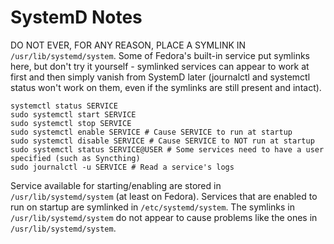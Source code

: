 # SystemD Notes

DO NOT EVER, FOR ANY REASON, PLACE A SYMLINK IN `/usr/lib/systemd/system`. Some of Fedora's built-in service put symlinks here, but don't try it yourself - symlinked services can appear to work at first and then simply vanish from SystemD later (journalctl and systemctl status won't work on them, even if the symlinks are still present and intact).

~~~
systemctl status SERVICE
sudo systemctl start SERVICE
sudo systemctl stop SERVICE
sudo systemctl enable SERVICE # Cause SERVICE to run at startup
sudo systemctl disable SERVICE # Cause SERVICE to NOT run at startup
sudo systemctl status SERVICE@USER # Some services need to have a user specified (such as Syncthing)
sudo journalctl -u SERVICE # Read a service's logs
~~~

Service available for starting/enabling are stored in `/usr/lib/systemd/system` (at least on Fedora). Services that are enabled to run on startup are symlinked in `/etc/systemd/system`. The symlinks in `/usr/lib/systemd/system` do not appear to cause problems like the ones in `/usr/lib/systemd/system`.
